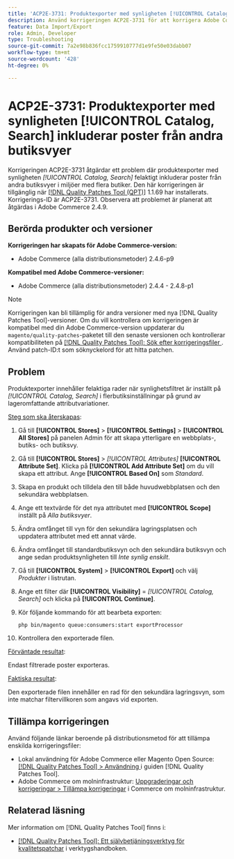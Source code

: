 ```yaml
---
title: 'ACP2E-3731: Produktexporter med synligheten [!UICONTROL Catalog, Search] inkluderar poster från andra butiksvyer'
description: Använd korrigeringen ACP2E-3731 för att korrigera Adobe Commerce där produktexporter med synlighetsfiltret inställt på [!UICONTROL Catalog, Search] innehåller felaktiga rader i flerbutiksinställningar på grund av lageromfattande attributvariationer.
feature: Data Import/Export
role: Admin, Developer
type: Troubleshooting
source-git-commit: 7a2e98b836fcc1759910777d1e9fe50e03dabb07
workflow-type: tm+mt
source-wordcount: '428'
ht-degree: 0%

---
```



# ACP2E-3731: Produktexporter med synligheten [!UICONTROL Catalog, Search] inkluderar poster från andra butiksvyer

Korrigeringen ACP2E-3731 åtgärdar ett problem där produktexporter med synligheten *[!UICONTROL Catalog, Search]* felaktigt inkluderar poster från andra butiksvyer i miljöer med flera butiker. Den här korrigeringen är tillgänglig när [[!DNL Quality Patches Tool (QPT)]](/help/tools/quality-patches-tool/quality-patches-tool-to-self-serve-quality-patches.md) 1.1.69 har installerats. Korrigerings-ID är ACP2E-3731. Observera att problemet är planerat att åtgärdas i Adobe Commerce 2.4.9.

## Berörda produkter och versioner

**Korrigeringen har skapats för Adobe Commerce-version:**

* Adobe Commerce (alla distributionsmetoder) 2.4.6-p9

**Kompatibel med Adobe Commerce-versioner:**

* Adobe Commerce (alla distributionsmetoder) 2.4.4 - 2.4.8-p1

>[!NOTE]
>
>Korrigeringen kan bli tillämplig för andra versioner med nya [!DNL Quality Patches Tool]-versioner. Om du vill kontrollera om korrigeringen är kompatibel med din Adobe Commerce-version uppdaterar du `magento/quality-patches`-paketet till den senaste versionen och kontrollerar kompatibiliteten på [[!DNL Quality Patches Tool]: Sök efter korrigeringsfiler ](https://experienceleague.adobe.com/tools/commerce-quality-patches/index.html?lang=sv-SE). Använd patch-ID:t som söknyckelord för att hitta patchen.

## Problem

Produktexporter innehåller felaktiga rader när synlighetsfiltret är inställt på *[!UICONTROL Catalog, Search]* i flerbutiksinställningar på grund av lageromfattande attributvariationer.

<u>Steg som ska återskapas</u>:

1. Gå till **[!UICONTROL Stores]** > **[!UICONTROL Settings]** > **[!UICONTROL All Stores]** på panelen Admin för att skapa ytterligare en webbplats-, butiks- och butiksvy.
1. Gå till **[!UICONTROL Stores]** > *[!UICONTROL Attributes]* **[!UICONTROL Attribute Set]**. Klicka på **[!UICONTROL Add Attribute Set]** om du vill skapa ett attribut. Ange **[!UICONTROL Based On]** som *Standard*.
1. Skapa en produkt och tilldela den till både huvudwebbplatsen och den sekundära webbplatsen.
1. Ange ett textvärde för det nya attributet med **[!UICONTROL Scope]** inställt på *Alla butiksvyer*.
1. Ändra omfånget till vyn för den sekundära lagringsplatsen och uppdatera attributet med ett annat värde.
1. Ändra omfånget till standardbutiksvyn och den sekundära butiksvyn och ange sedan produktsynligheten till *Inte synlig enskilt*.
1. Gå till **[!UICONTROL System]** > **[!UICONTROL Export]** och välj *Produkter* i listrutan.
1. Ange ett filter där **[!UICONTROL Visibility]** = *[!UICONTROL Catalog, Search]* och klicka på **[!UICONTROL Continue]**.
1. Kör följande kommando för att bearbeta exporten:

   ```
   php bin/magento queue:consumers:start exportProcessor
   ```

1. Kontrollera den exporterade filen.

<u>Förväntade resultat</u>:

Endast filtrerade poster exporteras.

<u>Faktiska resultat</u>:

Den exporterade filen innehåller en rad för den sekundära lagringsvyn, som inte matchar filtervillkoren som angavs vid exporten.

## Tillämpa korrigeringen

Använd följande länkar beroende på distributionsmetod för att tillämpa enskilda korrigeringsfiler:

* Lokal användning för Adobe Commerce eller Magento Open Source: [[!DNL Quality Patches Tool] > Användning ](/help/tools/quality-patches-tool/usage.md) i guiden [!DNL Quality Patches Tool].
* Adobe Commerce om molninfrastruktur: [Uppgraderingar och korrigeringar > Tillämpa korrigeringar](https://experienceleague.adobe.com/docs/commerce-cloud-service/user-guide/develop/upgrade/apply-patches.html?lang=sv-SE) i Commerce om molninfrastruktur.

## Relaterad läsning

Mer information om [!DNL Quality Patches Tool] finns i:

* [[!DNL Quality Patches Tool]: Ett självbetjäningsverktyg för kvalitetspatchar](/help/tools/quality-patches-tool/quality-patches-tool-to-self-serve-quality-patches.md) i verktygshandboken.
